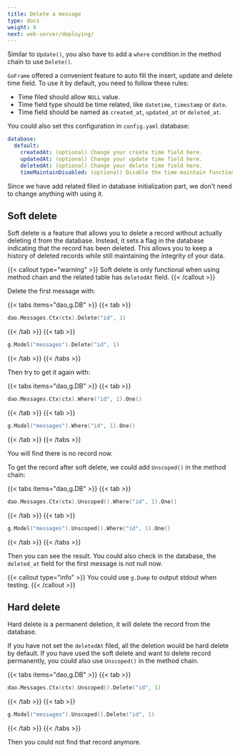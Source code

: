 ```yaml
---
title: Delete a message
type: docs
weight: 6
next: web-server/deploying/
---
```


Similar to `Update()`, you also have to add a `where` condition in the method chain to use `Delete()`.

`GoFrame` offered a convenient feature to auto fill the insert, update and delete time field. To use it by default, you need to follow these rules:
- Time filed should allow `NULL` value.
- Time field type should be time related, like `datetime`, `timestamp` or `date`.
- Time field should be named as `created_at`, `updated_at` or `deleted_at`.

You could also set this configuration in `config.yaml` database:

```yaml {filename="manifest/config/config.yaml"}
database:
  default:
    createdAt: (optional) Change your create time field here.
    updatedAt: (optional) Change your update time field here.
    deletedAt: (optional) Change your delete time field here.
    timeMaintainDisabled: (optional) Disable the time maintain function, when set to true, all time filed would not work.
```

Since we have add related filed in database initialization part, we don't need to change anything with using it.

## Soft delete

Soft delete is a feature that allows you to delete a record without actually deleting it from the database. Instead, it sets a flag in the database indicating that the record has been deleted. This allows you to keep a history of deleted records while still maintaining the integrity of your data.

{{< callout type="warning" >}}
Soft delete is only functional when using method chain and the related table has `deletedAt` field.
{{< /callout >}}

Delete the first message with:

{{< tabs items="dao,g.DB" >}}
{{< tab >}}
```go
dao.Messages.Ctx(ctx).Delete("id", 1)
```
{{< /tab >}}
{{< tab >}}
```go
g.Model("messages").Delete("id", 1)
```
{{< /tab >}}
{{< /tabs >}}

Then try to get it again with:

{{< tabs items="dao,g.DB" >}}
{{< tab >}}
```go
dao.Messages.Ctx(ctx).Where("id", 1).One()
```
{{< /tab >}}
{{< tab >}}
```go
g.Model("messages").Where("id", 1).One()
```
{{< /tab >}}
{{< /tabs >}}

You will find there is no record now.

To get the record after soft delete, we could add `Unscoped()` in the method chain:

{{< tabs items="dao,g.DB" >}}
{{< tab >}}
```go
dao.Messages.Ctx(ctx).Unscoped().Where("id", 1).One()
```
{{< /tab >}}
{{< tab >}}
```go
g.Model("messages").Unscoped().Where("id", 1).One()
```
{{< /tab >}}
{{< /tabs >}}

Then you can see the result. You could also check in the database, the `deleted_at` field for the first message is not null now.

{{< callout type="info" >}}
You could use `g.Dump` to output stdout when testing.
{{< /callout >}}

## Hard delete

Hard delete is a permanent deletion, it will delete the record from the database.

If you have not set the `deletedAt` filed, all the deletion would be hard delete by default. If you have used the soft delete and want to delete record permanently, you could also use `Unscoped()` in the method chain.

{{< tabs items="dao,g.DB" >}}
{{< tab >}}
```go
dao.Messages.Ctx(ctx).Unscoped().Delete("id", 1)
```
{{< /tab >}}
{{< tab >}}
```go
g.Model("messages").Unscoped().Delete("id", 1)
```
{{< /tab >}}
{{< /tabs >}}

Then you could not find that record anymore.
